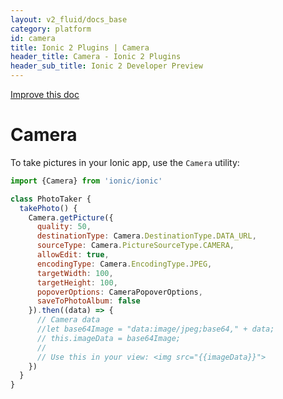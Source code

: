 ```yaml
---
layout: v2_fluid/docs_base
category: platform
id: camera
title: Ionic 2 Plugins | Camera
header_title: Camera - Ionic 2 Plugins
header_sub_title: Ionic 2 Developer Preview
---
```

<div class="improve-docs">
  <a href='https://github.com/driftyco/ionic-site/edit/ionic2/docs/v2/plugins/camera/index.md'>
    Improve this doc
  </a>
</div>

<h1 class="title">Camera</h1>

To take pictures in your Ionic app, use the `Camera` utility:

```javascript
import {Camera} from 'ionic/ionic'

class PhotoTaker {
  takePhoto() {
    Camera.getPicture({
      quality: 50,
      destinationType: Camera.DestinationType.DATA_URL,
      sourceType: Camera.PictureSourceType.CAMERA,
      allowEdit: true,
      encodingType: Camera.EncodingType.JPEG,
      targetWidth: 100,
      targetHeight: 100,
      popoverOptions: CameraPopoverOptions,
      saveToPhotoAlbum: false
    }).then((data) => {
      // Camera data
      //let base64Image = "data:image/jpeg;base64," + data;
      // this.imageData = base64Image;
      //
      // Use this in your view: <img src="{{imageData}}">
    })
  }
}
```
